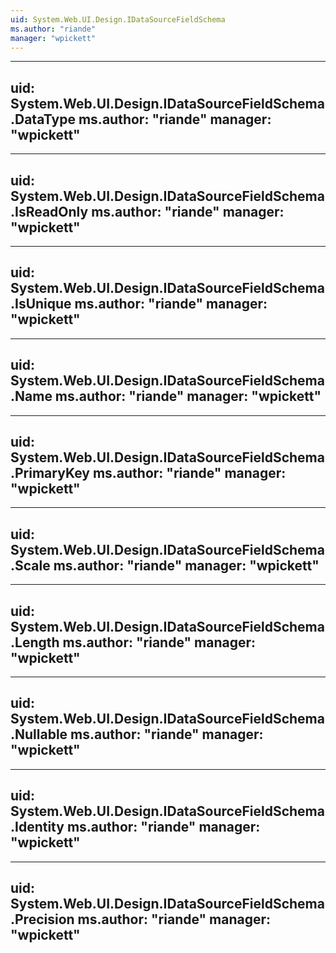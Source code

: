 ```yaml
---
uid: System.Web.UI.Design.IDataSourceFieldSchema
ms.author: "riande"
manager: "wpickett"
---
```


---
uid: System.Web.UI.Design.IDataSourceFieldSchema.DataType
ms.author: "riande"
manager: "wpickett"
---

---
uid: System.Web.UI.Design.IDataSourceFieldSchema.IsReadOnly
ms.author: "riande"
manager: "wpickett"
---

---
uid: System.Web.UI.Design.IDataSourceFieldSchema.IsUnique
ms.author: "riande"
manager: "wpickett"
---

---
uid: System.Web.UI.Design.IDataSourceFieldSchema.Name
ms.author: "riande"
manager: "wpickett"
---

---
uid: System.Web.UI.Design.IDataSourceFieldSchema.PrimaryKey
ms.author: "riande"
manager: "wpickett"
---

---
uid: System.Web.UI.Design.IDataSourceFieldSchema.Scale
ms.author: "riande"
manager: "wpickett"
---

---
uid: System.Web.UI.Design.IDataSourceFieldSchema.Length
ms.author: "riande"
manager: "wpickett"
---

---
uid: System.Web.UI.Design.IDataSourceFieldSchema.Nullable
ms.author: "riande"
manager: "wpickett"
---

---
uid: System.Web.UI.Design.IDataSourceFieldSchema.Identity
ms.author: "riande"
manager: "wpickett"
---

---
uid: System.Web.UI.Design.IDataSourceFieldSchema.Precision
ms.author: "riande"
manager: "wpickett"
---
